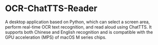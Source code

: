# OCR-ChatTTS-Reader
A desktop application based on Python, which can select a screen area, perform real-time OCR text recognition, and read aloud using ChatTTS. It supports both Chinese and English recognition and is compatible with the GPU acceleration (MPS) of macOS M series chips.
